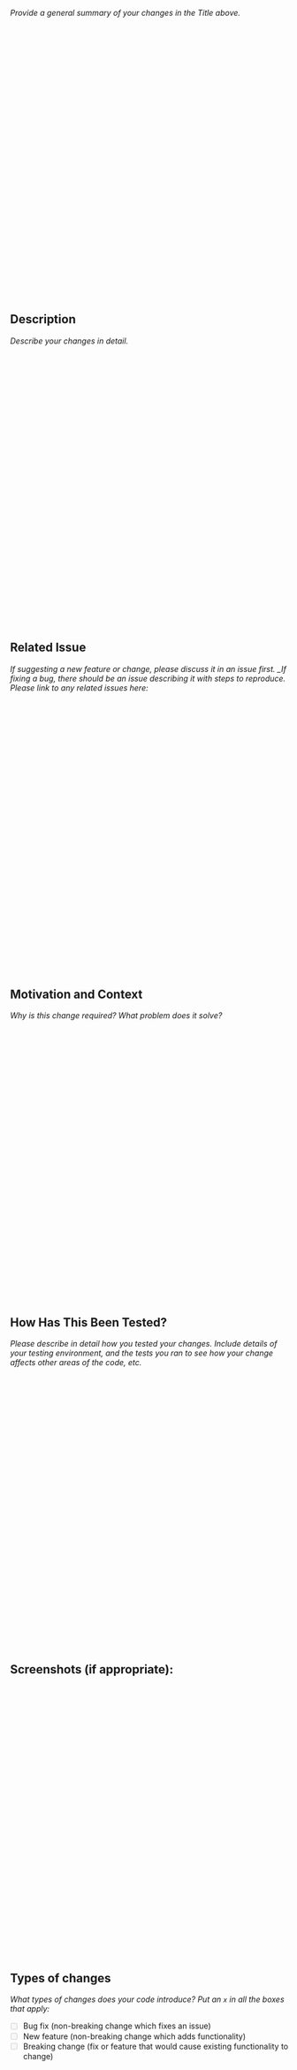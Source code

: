 <div id="main-content" class="main-content" role="main">
<!--- Provide a general summary of your changes in the Title above --> 
<p><em>Provide a general summary of your changes in the Title above.</em></p>
<h2 id="description">
    <a href="#description" class="anchor-heading" aria-labelledby="description">
        <svg viewBox="0 0 16 16" aria-hidden="true">
            <use xlink:href="#svg-link"></use>
        </svg>
    </a>
    Description 
</h2>
<!--- Describe your changes in detail --> 
<p><em>Describe your changes in detail.</em></p>
<h2 id="related-issue">
    <a href="#related-issue" class="anchor-heading" aria-labelledby="related-issue">
        <svg viewBox="0 0 16 16" aria-hidden="true">
            <use xlink:href="#svg-link"></use>
        </svg>
    </a>
    Related Issue 
</h2>
<!--- If suggesting a new feature or change, please discuss it in an issue first --> <!--- If fixing a bug, there should be an issue describing it with steps to reproduce --> <!--- Please link to any related issues here: --> 
<p><em>If suggesting a new feature or change, please discuss it in an issue first. _If fixing a bug, there should be an issue describing it with steps to reproduce.</em> <em>Please link to any related issues here:</em></p>
<h2 id="motivation-and-context">
    <a href="#motivation-and-context" class="anchor-heading" aria-labelledby="motivation-and-context">
        <svg viewBox="0 0 16 16" aria-hidden="true">
            <use xlink:href="#svg-link"></use>
        </svg>
    </a>
    Motivation and Context 
</h2>
<!--- Why is this change required? What problem does it solve? --> 
<p><em>Why is this change required? What problem does it solve?</em></p>
<h2 id="how-has-this-been-tested">
    <a href="#how-has-this-been-tested" class="anchor-heading" aria-labelledby="how-has-this-been-tested">
        <svg viewBox="0 0 16 16" aria-hidden="true">
            <use xlink:href="#svg-link"></use>
        </svg>
    </a>
    How Has This Been Tested? 
</h2>
<!--- Please describe in detail how you tested your changes. --> <!--- Include details of your testing environment, and the tests you ran to --> <!--- see how your change affects other areas of the code, etc. --> 
<p><em>Please describe in detail how you tested your changes. Include details of your testing environment, and the tests you ran to see how your change affects other areas of the code, etc.</em></p>
<h2 id="screenshots-if-appropriate">
    <a href="#screenshots-if-appropriate" class="anchor-heading" aria-labelledby="screenshots-if-appropriate">
        <svg viewBox="0 0 16 16" aria-hidden="true">
            <use xlink:href="#svg-link"></use>
        </svg>
    </a>
    Screenshots (if appropriate): 
</h2>
<h2 id="types-of-changes">
    <a href="#types-of-changes" class="anchor-heading" aria-labelledby="types-of-changes">
        <svg viewBox="0 0 16 16" aria-hidden="true">
            <use xlink:href="#svg-link"></use>
        </svg>
    </a>
    Types of changes 
</h2>
<!--- What types of changes does your code introduce? Put an `x` in all the boxes that apply: --> 
<p><em>What types of changes does your code introduce? Put an <code class="language-plaintext highlighter-rouge">x</code> in all the boxes that apply:</em></p>
<ul class="task-list">
    <li class="task-list-item"><input type="checkbox" class="task-list-item-checkbox" disabled="disabled" />Bug fix (non-breaking change which fixes an issue)</li>
    <li class="task-list-item"><input type="checkbox" class="task-list-item-checkbox" disabled="disabled" />New feature (non-breaking change which adds functionality)</li>
    <li class="task-list-item"><input type="checkbox" class="task-list-item-checkbox" disabled="disabled" />Breaking change (fix or feature that would cause existing functionality to change)</li>
</ul>
<h2 id="checklist">
    <a href="#checklist" class="anchor-heading" aria-labelledby="checklist">
        <svg viewBox="0 0 16 16" aria-hidden="true">
            <use xlink:href="#svg-link"></use>
        </svg>
    </a>
    Checklist: 
</h2>
<!--- Go over all the following points, and put an `x` in all the boxes that apply. --> <!--- If you're unsure about any of these, don't hesitate to ask. We're here to help! --> 
<p><em>Review the following points, and put an <code class="language-plaintext highlighter-rouge">x</code> in all the boxes that apply. If you’re unsure about any of these, don’t hesitate to ask. We’re here to help!</em></p>
<ul class="task-list">
    <li class="task-list-item"><input type="checkbox" class="task-list-item-checkbox" disabled="disabled" />My code follows the code style of this project.</li>
    <li class="task-list-item"><input type="checkbox" class="task-list-item-checkbox" disabled="disabled" />My change requires a change to the documentation.</li>
    <li class="task-list-item"><input type="checkbox" class="task-list-item-checkbox" disabled="disabled" />I have updated the documentation accordingly.</li>
    <li class="task-list-item"><input type="checkbox" class="task-list-item-checkbox" disabled="disabled" />I have read the <strong><a href="/oss-guide/docs/publishing/publishing-template/Contributing.html">CONTRIBUTING</a></strong> document.</li>
    <li class="task-list-item"><input type="checkbox" class="task-list-item-checkbox" disabled="disabled" />I have added tests to cover my changes.</li>
    <li class="task-list-item"><input type="checkbox" class="task-list-item-checkbox" disabled="disabled" />All new and existing tests passed.</li>
</ul>
<h2 id="declaration">
    <a href="#declaration" class="anchor-heading" aria-labelledby="declaration">
        <svg viewBox="0 0 16 16" aria-hidden="true">
            <use xlink:href="#svg-link"></use>
        </svg>
    </a>
    Declaration 
</h2>
<p>I confirm that this contribution is made under an Apache 2.0 license and that I have the authority necessary to make this contribution on behalf of its copyright owner.</p>
<p>OR</p>
<p>I confirm that this contribution is made under an MIT license and that I have the authority necessary to make this contribution on behalf of its copyright owner.</p>
<p>OR</p>
<p>I confirm that this contribution is made under a BSD license and that I have the authority necessary to make this contribution on behalf of its copyright owner.</p>
